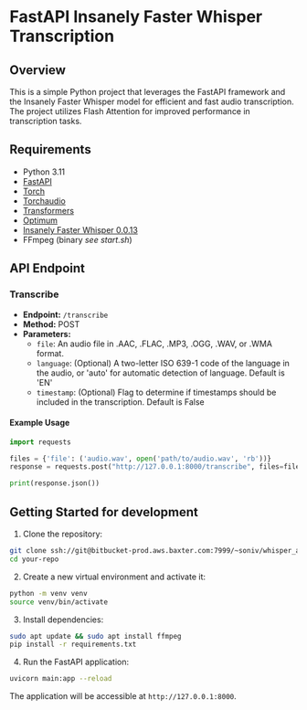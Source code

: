 # FastAPI Insanely Faster Whisper Transcription

## Overview

This is a simple Python project that leverages the FastAPI framework and the Insanely Faster Whisper model for efficient and fast audio transcription. The project utilizes Flash Attention for improved performance in transcription tasks.

## Requirements

- Python 3.11
- [FastAPI](https://fastapi.tiangolo.com/)
- [Torch](https://pytorch.org/)
- [Torchaudio](https://pytorch.org/)
- [Transformers](https://huggingface.co/transformers/)
- [Optimum](https://optimum.readthedocs.io/)
- [Insanely Faster Whisper 0.0.13](https://pypi.org/project/insanely-fast-whisper/)
- FFmpeg (binary _see start.sh_)




## API Endpoint

### Transcribe

- **Endpoint:** `/transcribe`
- **Method:** POST
- **Parameters:**
  - `file`: An audio file in .AAC, .FLAC, .MP3, .OGG, .WAV, or .WMA format.
  - `language`: (Optional) A two-letter ISO 639-1 code of the language in the audio, or 'auto' for automatic detection of language. Default is 'EN'
  - `timestamp`: (Optional) Flag to determine if timestamps should be included in the transcription. Default is False

#### Example Usage

```python
import requests

files = {'file': ('audio.wav', open('path/to/audio.wav', 'rb'))}
response = requests.post("http://127.0.0.1:8000/transcribe", files=files)

print(response.json())
```

## Getting Started for development

1. Clone the repository:

```bash
git clone ssh://git@bitbucket-prod.aws.baxter.com:7999/~soniv/whisper_api.git
cd your-repo
```

2. Create a new virtual environment and activate it:

```bash
python -m venv venv
source venv/bin/activate
```


3. Install dependencies:

```bash
sudo apt update && sudo apt install ffmpeg
pip install -r requirements.txt
```

4. Run the FastAPI application:

```bash
uvicorn main:app --reload
```

The application will be accessible at `http://127.0.0.1:8000`.
